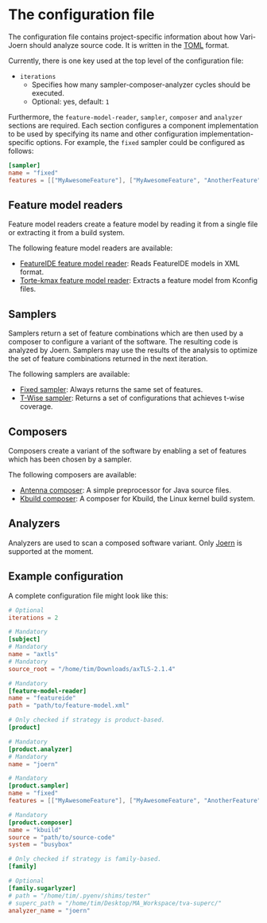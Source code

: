 # The configuration file

The configuration file contains project-specific information about how Vari-Joern should analyze source code.
It is written in the [TOML](https://toml.io/) format.

Currently, there is one key used at the top level of the configuration file:

- `iterations`
    - Specifies how many sampler-composer-analyzer cycles should be executed.
    - Optional: yes, default: `1`

Furthermore, the `feature-model-reader`, `sampler`, `composer` and `analyzer` sections are required.
Each section configures a component implementation to be used by specifying its name and other configuration
implementation-specific options.
For example, the `fixed` sampler could be configured as follows:

```toml
[sampler]
name = "fixed"
features = [["MyAwesomeFeature"], ["MyAwesomeFeature", "AnotherFeature"]]
```

## Feature model readers

Feature model readers create a feature model by reading it from a single file or extracting it from a build system.

The following feature model readers are available:

- [FeatureIDE feature model reader](feature-model-readers/FeatureIDE.md): Reads FeatureIDE models in XML format.
- [Torte-kmax feature model reader](feature-model-readers/Torte-kmax.md): Extracts a feature model from Kconfig files.

## Samplers

Samplers return a set of feature combinations which are then used by a composer to configure a variant of the software.
The resulting code is analyzed by Joern.
Samplers may use the results of the analysis to optimize the set of feature combinations returned in the next iteration.

The following samplers are available:

- [Fixed sampler](samplers/Fixed.md): Always returns the same set of features.
- [T-Wise sampler](samplers/T-Wise.md): Returns a set of configurations that achieves t-wise coverage.

## Composers

Composers create a variant of the software by enabling a set of features which has been chosen by a sampler.

The following composers are available:

- [Antenna composer](composers/Antenna.md): A simple preprocessor for Java source files.
- [Kbuild composer](composers/Kbuild.md): A composer for Kbuild, the Linux kernel build system.

## Analyzers

Analyzers are used to scan a composed software variant. Only [Joern](analyzers/Joern.md) is supported at the moment.

## Example configuration

A complete configuration file might look like this:

```toml
# Optional
iterations = 2

# Mandatory
[subject]
# Mandatory
name = "axtls"
# Mandatory
source_root = "/home/tim/Downloads/axTLS-2.1.4"

# Mandatory
[feature-model-reader]
name = "featureide"
path = "path/to/feature-model.xml"

# Only checked if strategy is product-based.
[product]

# Mandatory
[product.analyzer]
# Mandatory
name = "joern"

# Mandatory
[product.sampler]
name = "fixed"
features = [["MyAwesomeFeature"], ["MyAwesomeFeature", "AnotherFeature"]]

# Mandatory
[product.composer]
name = "kbuild"
source = "path/to/source-code"
system = "busybox"

# Only checked if strategy is family-based.
[family]

# Optional
[family.sugarlyzer]
# path = "/home/tim/.pyenv/shims/tester"
# superc_path = "/home/tim/Desktop/MA_Workspace/tva-superc/"
analyzer_name = "joern"
```
